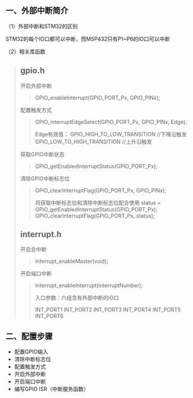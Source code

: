## 一、外部中断简介

（1）外部中断和STM32的区别

STM32的每个IO口都可以中断，而MSP432只有P1~P6的IO口可以中断

（2）相关库函数

>## gpio.h 
>
>开启外部中断
>
>> GPIO_enableInterrupt(GPIO_PORT_Px, GPIO_PINx);
>
>配置触发方式
>
>> GPIO_interruptEdgeSelect(GPIO_PORT_Px, GPIO_PINx, Edge);
>>
>> Edge有效值：
>> GPIO_HIGH_TO_LOW_TRANSITION		//下降沿触发
>> GPIO_LOW_TO_HIGH_TRANSITION		//上升沿触发
>
>获取GPIO中断状态
>
>> GPIO_getEnabledInterruptStatus(GPIO_PORT_Px);
>
>清除GPIO中断标志位
>
>> GPIO_clearInterruptFlag(GPIO_PORT_Px, GPIO_PINx);
>>
>> 将获取中断标志位和清除中断标志位配合使用
>> status = GPIO_getEnabledInterruptStatus(GPIO_PORT_Px);
>> GPIO_clearInterruptFlag(GPIO_PORT_Px, status);
>
>## interrupt.h
>
>开启总中断
>
>> Interrupt_enableMaster(void);
>
>开启端口中断
>
>> Interrupt_enableInterrupt(interruptNumber);
>>
>> 入口参数：六组含有外部中断的IO口
>>
>> INT_PORT1
>> INT_PORT2
>> INT_PORT3
>> INT_PORT4
>> INT_PORT5
>> INT_PORT6

## 二、配置步骤

- 配置GPIO输入
- 清除中断标志位
- 配置触发方式
- 开启外部中断
- 开启端口中断
- 编写GPIO ISR（中断服务函数）

